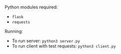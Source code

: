 Python modules required:
- `flask`
- `requests`

Running:
- To run server: `python3 server.py`  
- To run client with test requests: `python3 client.py`